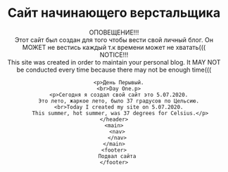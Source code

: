 <!DOCTYPE html>
<html lang="ru">
  <head>
    <meta charset="utf-8">
    <title>Сайт начинающего верстальщика</title>
    <link rel="stylesheet" href="style.css">
  </head>
  <body>
    <header>
      <h1>Сайт начинающего верстальщика</h1>
      <p>ОПОВЕЩЕНИЕ!!!
      <br>Этот сайт был создан для того чтобы вести свой личный блог.
      Он МОЖЕТ не вестись каждый т.к времени может не хватать(((
      <br>NOTICE!!!
      <br>This site was created in order to maintain your personal blog.
       It MAY NOT be conducted every time because there may not be enough time(((</p>
       
       
       <p>День Перывый.
       <br>Day One.p>
       <p>Сегодня я создал свой сайт это 5.07.2020.
       Это лето, жаркое лето, было 37 градусов по Цельсию.
       <br>Today I created my site on 5.07.2020.
        This summer, hot summer, was 37 degrees for Celsius.</p>
    </header>
    <main>
      <nav>
      </nav>
    </main>
    <footer>
      Подвал сайта
    </footer>
  </body>
</html>
